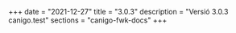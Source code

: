 +++
date        = "2021-12-27"
title       = "3.0.3"
description = "Versió 3.0.3 canigo.test"
sections    = "canigo-fwk-docs"
+++